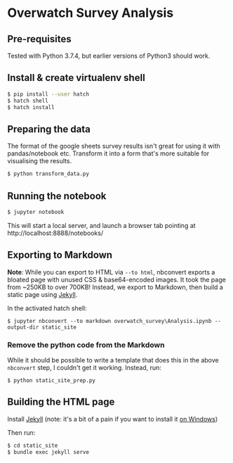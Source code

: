 # Overwatch Survey Analysis

## Pre-requisites
Tested with Python 3.7.4, but earlier versions of Python3 should work.

## Install & create virtualenv shell 
```bash
$ pip install --user hatch
$ hatch shell
$ hatch install
```

## Preparing the data
The format of the google sheets survey results isn't great for using it with pandas/notebook etc. Transform it into a form that's more suitable for visualising the results.

```bash
$ python transform_data.py
```

## Running the notebook
```bash
$ jupyter notebook
```

This will start a local server, and launch a browser tab pointing at http://localhost:8888/notebooks/

## Exporting to Markdown
**Note**: While you can export to HTML via `--to html`, nbconvert exports a bloated page with unused CSS & base64-encoded images. It took the page from ~250KB to over 700KB! Instead, we export to Markdown, then build a static page using [Jekyll](https://jekyllrb.com/).

In the activated hatch shell:

`$ jupyter nbconvert --to markdown overwatch_survey\Analysis.ipynb --output-dir static_site`

### Remove the python code from the Markdown
While it should be possible to write a template that does this in the above `nbconvert` step, I couldn't get it working. Instead, run: 

`$ python static_site_prep.py`

## Building the HTML page
Install [Jekyll](https://jekyllrb.com/) (note: it's a bit of a pain if you want to install it [on Windows](https://jekyllrb.com/docs/installation/windows/))

Then run:

```bash
$ cd static_site
$ bundle exec jekyll serve
```
